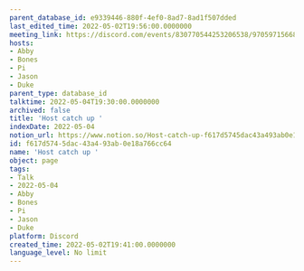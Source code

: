 ```yaml
---
parent_database_id: e9339446-880f-4ef0-8ad7-8ad1f507dded
last_edited_time: 2022-05-02T19:56:00.0000000
meeting_link: https://discord.com/events/830770544253206538/970597156681568276
hosts:
- Abby
- Bones
- Pi
- Jason
- Duke
parent_type: database_id
talktime: 2022-05-04T19:30:00.0000000
archived: false
title: 'Host catch up '
indexDate: 2022-05-04
notion_url: https://www.notion.so/Host-catch-up-f617d5745dac43a493ab0e18a766cc64
id: f617d574-5dac-43a4-93ab-0e18a766cc64
name: 'Host catch up '
object: page
tags:
- Talk
- 2022-05-04
- Abby
- Bones
- Pi
- Jason
- Duke
platform: Discord
created_time: 2022-05-02T19:41:00.0000000
language_level: No limit
---
```





